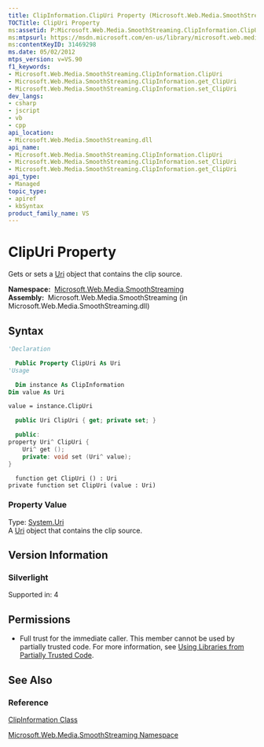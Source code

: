 ```yaml
---
title: ClipInformation.ClipUri Property (Microsoft.Web.Media.SmoothStreaming)
TOCTitle: ClipUri Property
ms:assetid: P:Microsoft.Web.Media.SmoothStreaming.ClipInformation.ClipUri
ms:mtpsurl: https://msdn.microsoft.com/en-us/library/microsoft.web.media.smoothstreaming.clipinformation.clipuri(v=VS.90)
ms:contentKeyID: 31469298
ms.date: 05/02/2012
mtps_version: v=VS.90
f1_keywords:
- Microsoft.Web.Media.SmoothStreaming.ClipInformation.ClipUri
- Microsoft.Web.Media.SmoothStreaming.ClipInformation.get_ClipUri
- Microsoft.Web.Media.SmoothStreaming.ClipInformation.set_ClipUri
dev_langs:
- csharp
- jscript
- vb
- cpp
api_location:
- Microsoft.Web.Media.SmoothStreaming.dll
api_name:
- Microsoft.Web.Media.SmoothStreaming.ClipInformation.ClipUri
- Microsoft.Web.Media.SmoothStreaming.ClipInformation.set_ClipUri
- Microsoft.Web.Media.SmoothStreaming.ClipInformation.get_ClipUri
api_type:
- Managed
topic_type:
- apiref
- kbSyntax
product_family_name: VS
---
```


# ClipUri Property

Gets or sets a [Uri](https://msdn.microsoft.com/library/txt7706a) object that contains the clip source.

**Namespace:**  [Microsoft.Web.Media.SmoothStreaming](microsoft-web-media-smoothstreaming-namespace_1.md)  
**Assembly:**  Microsoft.Web.Media.SmoothStreaming (in Microsoft.Web.Media.SmoothStreaming.dll)

## Syntax

```vb
'Declaration

  Public Property ClipUri As Uri
'Usage

  Dim instance As ClipInformation
Dim value As Uri

value = instance.ClipUri
```

```csharp
  public Uri ClipUri { get; private set; }
```

```cpp
  public:
property Uri^ ClipUri {
    Uri^ get ();
    private: void set (Uri^ value);
}
```

```jscript
  function get ClipUri () : Uri
private function set ClipUri (value : Uri)
```

### Property Value

Type: [System.Uri](https://msdn.microsoft.com/library/txt7706a)  
A [Uri](https://msdn.microsoft.com/library/txt7706a) object that contains the clip source.  

## Version Information

### Silverlight

Supported in: 4  

## Permissions

  - Full trust for the immediate caller. This member cannot be used by partially trusted code. For more information, see [Using Libraries from Partially Trusted Code](https://msdn.microsoft.com/library/8skskf63).

## See Also

### Reference

[ClipInformation Class](clipinformation-class-microsoft-web-media-smoothstreaming_1.md)

[Microsoft.Web.Media.SmoothStreaming Namespace](microsoft-web-media-smoothstreaming-namespace_1.md)

